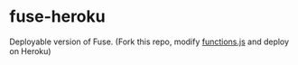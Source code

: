 # fuse-heroku
Deployable version of Fuse. (Fork this repo, modify [functions.js](https://github.com/Unzor/fuse-heroku/blob/main/functions.js) and deploy on Heroku)
